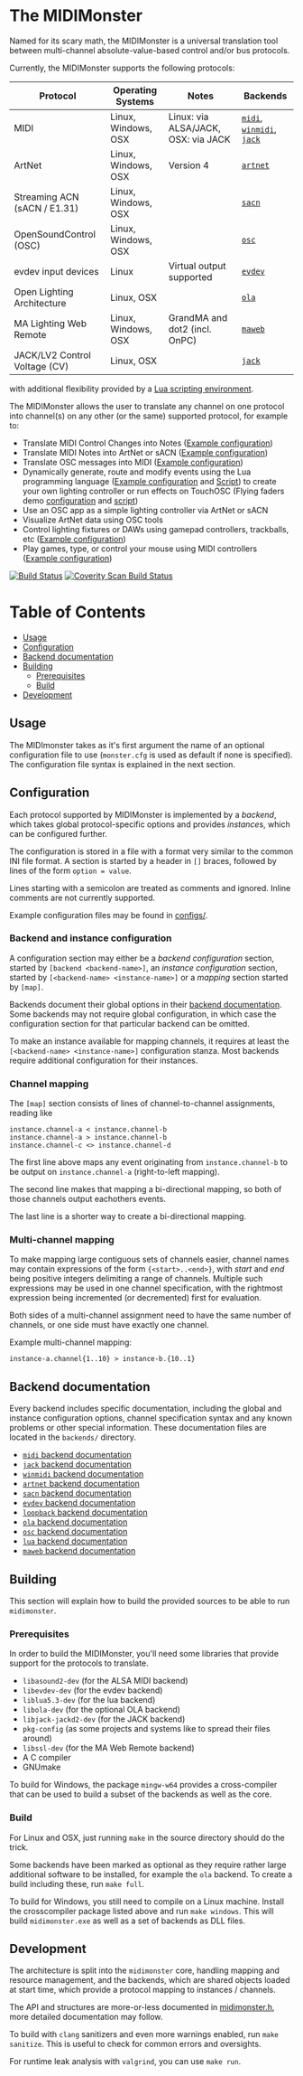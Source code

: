 # The MIDIMonster

Named for its scary math, the MIDIMonster is a universal translation
tool between multi-channel absolute-value-based control and/or bus protocols.

Currently, the MIDIMonster supports the following protocols:

| Protocol			| Operating Systems	| Notes				| Backends			|
|-------------------------------|-----------------------|-------------------------------|-------------------------------|
| MIDI				| Linux, Windows, OSX	| Linux: via ALSA/JACK, OSX: via JACK | [`midi`](backends/midi.md), [`winmidi`](backends/winmidi.md), [`jack`](backends/jack.md) |
| ArtNet			| Linux, Windows, OSX	| Version 4			| [`artnet`](backends/artnet.md)|
| Streaming ACN (sACN / E1.31)	| Linux, Windows, OSX	|				| [`sacn`](backends/sacn.md)	|
| OpenSoundControl (OSC)	| Linux, Windows, OSX	|				| [`osc`](backends/osc.md)	|
| evdev input devices		| Linux			| Virtual output supported	| [`evdev`](backends/evdev.md)	|
| Open Lighting Architecture	| Linux, OSX		|				| [`ola`](backends/ola.md)	|
| MA Lighting Web Remote	| Linux, Windows, OSX	| GrandMA and dot2 (incl. OnPC)	| [`maweb`](backends/maweb.md)	|
| JACK/LV2 Control Voltage (CV)	| Linux, OSX		|				| [`jack`](backends/jack.md)	|

with additional flexibility provided by a [Lua scripting environment](backends/lua.md).

The MIDIMonster allows the user to translate any channel on one protocol into channel(s)
on any other (or the same) supported protocol, for example to:

* Translate MIDI Control Changes into Notes ([Example configuration](configs/unifest-17.cfg))
* Translate MIDI Notes into ArtNet or sACN ([Example configuration](configs/launchctl-sacn.cfg))
* Translate OSC messages into MIDI ([Example configuration](configs/midi-osc.cfg))
* Dynamically generate, route and modify events using the Lua programming language ([Example configuration](configs/lua.cfg) and [Script](configs/demo.lua)) to create your own lighting controller or run effects on TouchOSC (Flying faders demo [configuration](configs/flying-faders.cfg) and [script](configs/flying-faders.lua))
* Use an OSC app as a simple lighting controller via ArtNet or sACN
* Visualize ArtNet data using OSC tools
* Control lighting fixtures or DAWs using gamepad controllers, trackballs, etc ([Example configuration](configs/evdev.cfg))
* Play games, type, or control your mouse using MIDI controllers ([Example configuration](configs/midi-mouse.cfg))

[![Build Status](https://travis-ci.com/cbdevnet/midimonster.svg?branch=master)](https://travis-ci.com/cbdevnet/midimonster) [![Coverity Scan Build Status](https://scan.coverity.com/projects/15168/badge.svg)](https://scan.coverity.com/projects/15168)

# Table of Contents

  * [Usage](#usage)
  * [Configuration](#configuration)
  * [Backend documentation](#backend-documentation)
  * [Building](#building)
    + [Prerequisites](#prerequisites)
    + [Build](#build)
  * [Development](#development)

## Usage

The MIDImonster takes as it's first argument the name of an optional configuration file
to use (`monster.cfg` is used as default if none is specified). The configuration
file syntax is explained in the next section.

## Configuration

Each protocol supported by MIDIMonster is implemented by a *backend*, which takes
global protocol-specific options and provides *instance*s, which can be configured further.

The configuration is stored in a file with a format very similar to the common
INI file format. A section is started by a header in `[]` braces, followed by
lines of the form `option = value`.

Lines starting with a semicolon are treated as comments and ignored. Inline comments
are not currently supported.

Example configuration files may be found in [configs/](configs/).

### Backend and instance configuration

A configuration section may either be a *backend configuration* section, started by
`[backend <backend-name>]`, an *instance configuration* section, started by
`[<backend-name> <instance-name>]` or a *mapping* section started by `[map]`.

Backends document their global options in their [backend documentation](#backend-documentation).
Some backends may not require global configuration, in which case the configuration
section for that particular backend can be omitted.

To make an instance available for mapping channels, it requires at least the
`[<backend-name> <instance-name>]` configuration stanza. Most backends require
additional configuration for their instances.

### Channel mapping

The `[map]` section consists of lines of channel-to-channel assignments, reading like

```
instance.channel-a < instance.channel-b
instance.channel-a > instance.channel-b
instance.channel-c <> instance.channel-d
```

The first line above maps any event originating from `instance.channel-b` to be output
on `instance.channel-a` (right-to-left mapping).

The second line makes that mapping a bi-directional mapping, so both of those channels
output eachothers events.

The last line is a shorter way to create a bi-directional mapping.

### Multi-channel mapping

To make mapping large contiguous sets of channels easier, channel names may contain
expressions of the form `{<start>..<end>}`, with *start* and *end* being positive integers
delimiting a range of channels.  Multiple such expressions may be used in one channel
specification, with the rightmost expression being incremented (or decremented) first for
evaluation.

Both sides of a multi-channel assignment need to have the same number of channels, or one
side must have exactly one channel.

Example multi-channel mapping:

```
instance-a.channel{1..10} > instance-b.{10..1}
```

## Backend documentation

Every backend includes specific documentation, including the global and instance
configuration options, channel specification syntax and any known problems or other
special information. These documentation files are located in the `backends/` directory.

* [`midi` backend documentation](backends/midi.md)
* [`jack` backend documentation](backends/jack.md)
* [`winmidi` backend documentation](backends/winmidi.md)
* [`artnet` backend documentation](backends/artnet.md)
* [`sacn` backend documentation](backends/sacn.md)
* [`evdev` backend documentation](backends/evdev.md)
* [`loopback` backend documentation](backends/loopback.md)
* [`ola` backend documentation](backends/ola.md)
* [`osc` backend documentation](backends/osc.md)
* [`lua` backend documentation](backends/lua.md)
* [`maweb` backend documentation](backends/maweb.md)

## Building

This section will explain how to build the provided sources to be able to run
`midimonster`.

### Prerequisites

In order to build the MIDIMonster, you'll need some libraries that provide
support for the protocols to translate.

* `libasound2-dev` (for the ALSA MIDI backend)
* `libevdev-dev` (for the evdev backend)
* `liblua5.3-dev` (for the lua backend)
* `libola-dev` (for the optional OLA backend)
* `libjack-jackd2-dev` (for the JACK backend)
* `pkg-config` (as some projects and systems like to spread their files around)
* `libssl-dev` (for the MA Web Remote backend)
* A C compiler
* GNUmake

To build for Windows, the package `mingw-w64` provides a cross-compiler that can
be used to build a subset of the backends as well as the core.

### Build

For Linux and OSX, just running `make` in the source directory should do the trick.

Some backends have been marked as optional as they require rather large additional software to be installed,
for example the `ola` backend. To create a build including these, run `make full`.

To build for Windows, you still need to compile on a Linux machine.
Install the crosscompiler package listed above and run `make windows`.
This will build `midimonster.exe` as well as a set of backends as DLL files.

## Development

The architecture is split into the `midimonster` core, handling mapping
and resource management, and the backends, which are shared objects loaded
at start time, which provide a protocol mapping to instances / channels.

The API and structures are more-or-less documented in [midimonster.h](midimonster.h),
more detailed documentation may follow.

To build with `clang` sanitizers and even more warnings enabled, run `make sanitize`.
This is useful to check for common errors and oversights.

For runtime leak analysis with `valgrind`, you can use `make run`.
